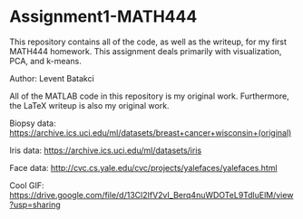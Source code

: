 # Assignment1-MATH444

This repository contains all of the code, as well as the writeup, for my first MATH444 homework. This assignment deals primarily with visualization, PCA, and k-means.


Author: Levent Batakci

All of the MATLAB code in this repository is my original work.
Furthermore, the LaTeX writeup is also my original work.

Biopsy data: https://archive.ics.uci.edu/ml/datasets/breast+cancer+wisconsin+(original)

Iris data: https://archive.ics.uci.edu/ml/datasets/iris

Face data: http://cvc.cs.yale.edu/cvc/projects/yalefaces/yalefaces.html

Cool GIF: https://drive.google.com/file/d/13Cl2IfV2vI_Berq4nuWDOTeL9TdluElM/view?usp=sharing
